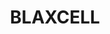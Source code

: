 ---
lastmod: '2025-04-06T06:05:20+00:00'
latitude: -33.832747
layout: suburb
longitude: 151.015196
postcode: '2142'
state: NSW
title: BLAXCELL
url: /nsw/blaxcell/
---